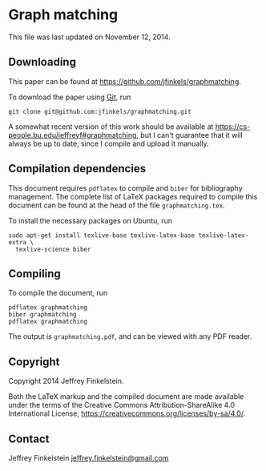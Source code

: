 Graph matching
==============

This file was last updated on November 12, 2014.

Downloading
-----------

This paper can be found at https://github.com/jfinkels/graphmatching.

To download the paper using [Git][1], run

    git clone git@github.com:jfinkels/graphmatching.git

A somewhat recent version of this work should be available at
https://cs-people.bu.edu/jeffreyf#graphmatching, but I can't guarantee that it
will always be up to date, since I compile and upload it manually.

[1]: http://git-scm.com

Compilation dependencies
------------------------

This document requires `pdflatex` to compile and `biber` for bibliography
management. The complete list of LaTeX packages required to compile this
document can be found at the head of the file `graphmatching.tex`.

To install the necessary packages on Ubuntu, run

    sudo apt-get install texlive-base texlive-latex-base texlive-latex-extra \
      texlive-science biber

Compiling
---------

To compile the document, run

    pdflatex graphmatching
    biber graphmatching
    pdflatex graphmatching

The output is `graphmatching.pdf`, and can be viewed with any PDF reader.

Copyright
---------

Copyright 2014 Jeffrey Finkelstein.

Both the LaTeX markup and the compiled document are made available under the
terms of the Creative Commons Attribution-ShareAlike 4.0 International License,
https://creativecommons.org/licenses/by-sa/4.0/.

Contact
-------

Jeffrey Finkelstein <jeffrey.finkelstein@gmail.com>
